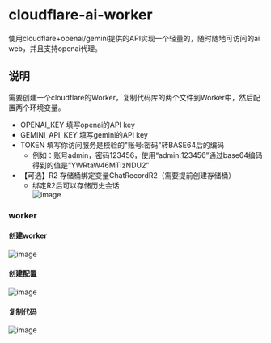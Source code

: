# cloudflare-ai-worker
使用cloudflare+openai/gemini提供的API实现一个轻量的，随时随地可访问的ai web，并且支持openai代理。

## 说明
需要创建一个cloudflare的Worker，复制代码库的两个文件到Worker中，然后配置两个环境变量。
* OPENAI_KEY 填写openai的API key
* GEMINI_API_KEY 填写gemini的API key
* TOKEN 填写你访问服务是校验的"账号:密码"转BASE64后的编码
  * 例如：账号admin，密码123456，使用“admin:123456”通过base64编码得到的值是“YWRtaW46MTIzNDU2”
* 【可选】R2 存储桶绑定变量ChatRecordR2（需要提前创建存储桶）
  * 绑定R2后可以存储历史会话   
![image](https://github.com/realqiyan/cloudflare-openai-web/assets/4379546/63400014-9f75-4709-a143-77d8be0e8c46)


### worker
#### 创建worker
![image](https://github.com/realqiyan/cloudflare-chatgptweb/assets/4379546/f996bd83-29e5-405c-b9c3-5e5773ada15e)

#### 创建配置
![image](https://github.com/realqiyan/cloudflare-chatgptweb/assets/4379546/cb899af1-31f2-427b-b6b1-1b78c9a2b480)

#### 复制代码
![image](https://github.com/realqiyan/cloudflare-chatgptweb/assets/4379546/84827c21-95fd-4223-a9b0-6751b85180b6)
